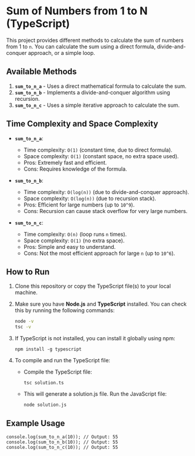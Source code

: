 # Sum of Numbers from 1 to N (TypeScript)

This project provides different methods to calculate the sum of numbers from 1 to `n`. You can calculate the sum using a direct formula, divide-and-conquer approach, or a simple loop.

## Available Methods

1. **`sum_to_n_a`** - Uses a direct mathematical formula to calculate the sum.
2. **`sum_to_n_b`** - Implements a divide-and-conquer algorithm using recursion.
3. **`sum_to_n_c`** - Uses a simple iterative approach to calculate the sum.

## Time Complexity and Space Complexity

- **`sum_to_n_a`**:

  - Time complexity: `O(1)` (constant time, due to direct formula).
  - Space complexity: `O(1)` (constant space, no extra space used).
  - Pros: Extremely fast and efficient.
  - Cons: Requires knowledge of the formula.

- **`sum_to_n_b`**:

  - Time complexity: `O(log(n))` (due to divide-and-conquer approach).
  - Space complexity: `O(log(n))` (due to recursion stack).
  - Pros: Efficient for large numbers (up to `10^9`).
  - Cons: Recursion can cause stack overflow for very large numbers.

- **`sum_to_n_c`**:
  - Time complexity: `O(n)` (loop runs `n` times).
  - Space complexity: `O(1)` (no extra space).
  - Pros: Simple and easy to understand.
  - Cons: Not the most efficient approach for large `n` (up to `10^6`).

## How to Run

1. Clone this repository or copy the TypeScript file(s) to your local machine.

2. Make sure you have **Node.js** and **TypeScript** installed. You can check this by running the following commands:
   ```bash
   node -v
   tsc -v
   ```
3. If TypeScript is not installed, you can install it globally using npm:

   ```
   npm install -g typescript
   ```

4. To compile and run the TypeScript file:
   - Compile the TypeScript file:
     ```
     tsc solution.ts
     ```
   - This will generate a solution.js file. Run the JavaScript file:
     ```
     node solution.js
     ```

## Example Usage

```
console.log(sum_to_n_a(10)); // Output: 55
console.log(sum_to_n_b(10)); // Output: 55
console.log(sum_to_n_c(10)); // Output: 55
```

